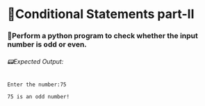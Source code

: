 # 📖Conditional Statements part-II

### 🛑Perform a python program to check whether the input number is odd or even.
###### 📟Expected Output:
    Enter the number:75

    75 is an odd number!

